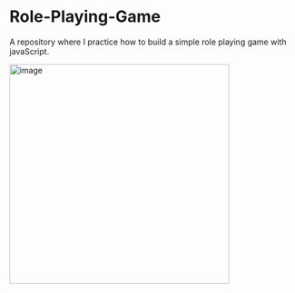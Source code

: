 # Role-Playing-Game

A repository where I practice how to build a simple role playing game with javaScript.

<img width="387" alt="image" src="https://github.com/TamsinLloyd99/Role-Playing-Game/assets/152029548/4d2450a1-684f-4b7f-9fff-5c3b9c55c803">
